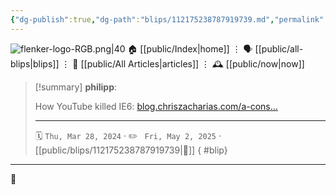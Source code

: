 ```yaml
---
{"dg-publish":true,"dg-path":"blips/112175238787919739.md","permalink":"/blips/112175238787919739/","title":"philipp on mastodon @ 2024-03-28"}
---
```



<div class="transclusion internal-embed is-loaded"><div class="markdown-embed">




![flenker-logo-RGB.png|40](/img/user/attachments/flenker-logo-RGB.png)
🏠 [[public/Index\|home]]  ⋮ 🗣️ [[public/all-blips\|blips]] ⋮  📝 [[public/All Articles\|articles]]  ⋮ 🕰️ [[public/now\|now]]


</div></div>


> [!summary] **philipp**:
>
> How YouTube killed IE6: [blog.chriszacharias.com/a-cons…](https://blog.chriszacharias.com/a-conspiracy-to-kill-ie6)
> - - -
>
> 🗓️ <code>Thu, Mar 28, 2024</code>  · ✏️ <code> Fri, May 2, 2025</code>  · [[public/blips/112175238787919739\|🔗]]
{ #blip}


- - -

 👾

